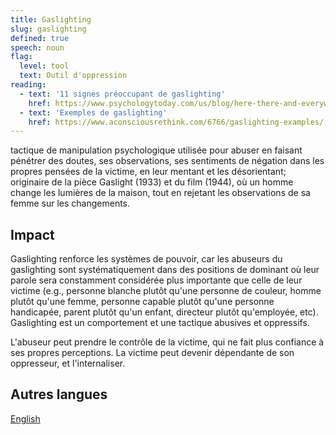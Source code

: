 ```yaml
---
title: Gaslighting
slug: gaslighting
defined: true
speech: noun
flag:
  level: tool
  text: Outil d'oppression
reading:
  - text: '11 signes préoccupant de gaslighting'
    href: https://www.psychologytoday.com/us/blog/here-there-and-everywhere/201701/11-warning-signs-gaslighting
  - text: 'Exemples de gaslighting'
    href: https://www.aconsciousrethink.com/6766/gaslighting-examples/
---
```


tactique de manipulation psychologique utilisée pour abuser en faisant pénétrer des doutes, ses observations, ses sentiments de négation dans les propres pensées de la victime, en leur mentant et les désorientant; originaire de la pièce Gaslight (1933) et du film (1944), où un homme change les lumières de la maison, tout en rejetant les observations de sa femme sur les changements.

## Impact

Gaslighting renforce les systèmes de pouvoir, car les abuseurs du gaslighting sont systématiquement dans des positions de dominant où leur parole sera constamment considérée plus importante que celle de leur victime (e.g., personne blanche plutôt qu'une personne de couleur, homme plutôt qu'une femme, personne capable plutôt qu'une personne handicapée, parent plutôt qu'un enfant, directeur plutôt qu'employée, etc). Gaslighting est un comportement et une tactique abusives et oppressifs.

L'abuseur peut prendre le contrôle de la victime, qui ne fait plus confiance à ses propres perceptions. La victime peut devenir dépendante de son oppresseur, et l'internaliser.

## Autres langues

[English](/definitions/gaslighting)
